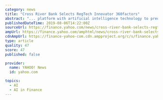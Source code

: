 ```yaml
---
category: news
title: "Cross River Bank Selects RegTech Innovator 360factors"
abstract: "... platform with artificial intelligence technology to predict risks and streamline compliance. The adoption of this technology will empower Cross River Bank to continue their fast-paced growth ..."
publishedDateTime: 2019-08-06T14:22:00Z
sourceUrl: https://finance.yahoo.com/news/cross-river-bank-selects-regtech-141300042.html
ampUrl: https://finance.yahoo.com/amphtml/news/cross-river-bank-selects-regtech-141300042.html
cdnAmpUrl: https://finance-yahoo-com.cdn.ampproject.org/c/s/finance.yahoo.com/amphtml/news/cross-river-bank-selects-regtech-141300042.html
type: article
quality: 47
score: 47
published: false

provider:
  name: YAHOO! News
  id: yahoo.com

topics:
  - AI
  - AI in Finance
---
```

